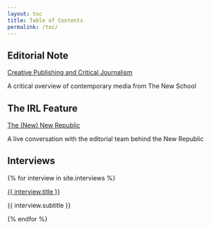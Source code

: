 ```yaml
---
layout: toc
title: Table of Contents
permalink: /toc/
---
```


## Editorial Note


<div class="link" style="background-image: url('/img/logos/logo-cpcj.jpg');">

<a href="/ednote">Creative Publishing and Critical Journalism</a>

<p>A critical overview of contemporary media from The New School</p>

</div>


## The IRL Feature
<div class="link" style="background-image: url('/img/logos/logo-thenewrepublic.jpg');">

<a href="/irl">The (New) New Republic</a>

<p>A live conversation with the editorial team behind the New Republic</p>

</div>

## Interviews


{% for interview in site.interviews %}

<div class="link" style="background-image: url('/img/{{ interview.img }}');">

<a href="{{ interview.url }}">{{ interview.title }}</a>

<p>{{ interview.subtitle }}</p>

</div>

{% endfor %}

<div class="spacing"></div>
